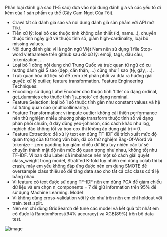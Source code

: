 Phân loại đánh giá sao (1-5 sao) dựa vào nội dung đánh giá và các yếu tố đi kèm của 1 sản phẩm cụ thể (Cây Cam Ngọt Của Tôi).
* Crawl tất cả đánh giá sao và nội dung đánh giả sản phẩm với API mở Tiki.
* Tiền xử lý: loại bỏ các thuộc tính không cần thiết (id, name...), chuyển thuộc tính ngày giờ về thuộc tính số, giảm high-cardinality, loại bỏ missing values.
*  Nội dung đánh giá: vì là ngôn ngữ Việt Nam nên sử dụng 1 file Stop-word vietnamese trên github sau đó xử lý: emoji, tags, dấu câu, tokenization, ...
*  Loại bỏ 1 dòng nội dung chữ Trung Quốc và trực quan từ ngữ có xu hướng đánh giá 5 sao (đẹp, cẩn thận, ...) cũng như 1 sao (tệ, gãy, ...).
* Trực quan hóa dữ liệu số để xem xét phân phối và đưa ra hướng giải quyết: xử lý outlier, feature transformation.
Feature Engineering Techniques:
* Encoding: sử dụng LabelEncoder cho thuộc tính 'title' có dạng ordinal, get_dummies cho thuộc tính 'is_photo' có dạng nominal.
* Feature Selection: loại bỏ 1 số thuộc tính gần như constant values và hệ số tương quan cao (multicollinearity).
* Feature Transformation: vì impute outlier không cải thiện performance nên thử nghiệm nhiều phương pháp transform thuộc tính số về dạng phân phối chuẩn, ở đây dùng yeo-johnson, các cách khác như log, nghịch đảo không tốt và box-cox thì không áp dụng giá trị = 0.
* Feature Extraction: để xử lý text em dùng TF-IDF để trích xuất mức độ quan trọng của từ trong văn bản, đã có thử nghiệm Bag-Of-Word và tokenize - zero padding tuy giảm chiều dữ liệu tuy nhiên các từ sẽ chuyển thành mật độ nên mức độ quan trọng như nhau, không tốt như TF-IDF.
   Vì ban đầu Label đã imbalance nên một số cách giải quyết class_weight trong model, Stratifed K-fold tuy nhiên em dùng colab thì bị crash, máy em yếu không đáp ứng được nên em dùng SMOTE để oversample class thiểu số để tăng data sao cho tất cả các class có tỉ lệ bằng nhau.
* Vì feature có text được sử dụng TF-IDF nên em dùng PCA để giảm chiều dữ liệu và em chọn n_components = 7 để giữ information trên 95% để sử dụng Machine Learning.
Model
* Vì không dùng cross-validation với lý do như trên nên em chỉ holdout với train_test_split.
* Nên em chỉ dùng GridSearch để tune các model và kết quả tốt nhất em có được là RandomForest(94% accuracy) và XGB(89%) trên bộ data test.

![image](https://github.com/hoangdat252513/Product_data_Tiki/assets/83870939/1ed911cf-1568-4675-b101-ba01c80d52b7)
